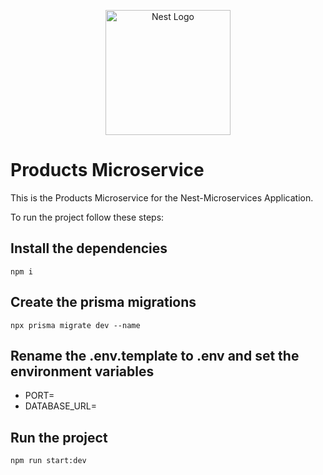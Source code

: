 <p align="center">
  <a href="http://nestjs.com/" target="blank"><img src="https://nestjs.com/img/logo-small.svg" width="200" alt="Nest Logo" /></a>
</p>

[circleci-image]: https://img.shields.io/circleci/build/github/nestjs/nest/master?token=abc123def456
[circleci-url]: https://circleci.com/gh/nestjs/nest

# Products Microservice
This is the Products Microservice for the Nest-Microservices Application.

To run the project follow these steps:

## Install the dependencies
```
npm i
```

## Create the prisma migrations
```
npx prisma migrate dev --name
```

## Rename the .env.template to .env and set the environment variables
- PORT=
- DATABASE_URL=

## Run the project
```
npm run start:dev
```